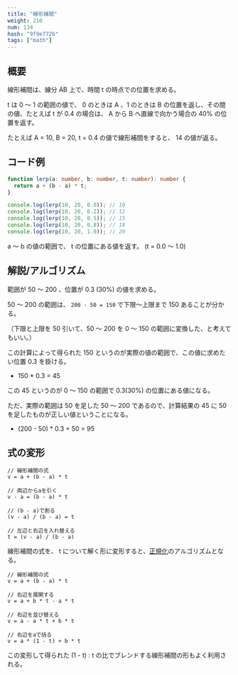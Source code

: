 ```yaml
---
title: "線形補間"
weight: 210
num: 134
hash: "9f9e772b"
tags: ["math"]
---
```


## 概要

線形補間は、線分 AB 上で、時間 t の時点での位置を求める。

t は 0 ～ 1 の範囲の値で、 0 のときは A 、1 のときは B の位置を返し、その間の値、たとえば t が 0.4 の場合は、 A から B へ直線で向かう場合の 40% の位置を返す。

たとえば A = 10, B = 20, t = 0.4 の値で線形補間をすると、 14 の値が返る。

## コード例

```typescript
function lerp(a: number, b: number, t: number): number {
  return a + (b - a) * t;
}
```

```typescript
console.log(lerp(10, 20, 0.0)); // 10
console.log(lerp(10, 20, 0.2)); // 12
console.log(lerp(10, 20, 0.5)); // 15
console.log(lerp(10, 20, 0.8)); // 18
console.log(lerp(10, 20, 1.0)); // 20
```

a ～ b の値の範囲で、 t の位置にある値を返す。 (t = 0.0 ～ 1.0)

## 解説/アルゴリズム

範囲が 50 ～ 200 、位置が 0.3 (30%) の値を求める。

50 ～ 200 の範囲は、 `200 - 50 = 150` で下限～上限まで 150 あることが分かる。

（下限と上限を 50 引いて、50 ～ 200 を 0 ～ 150 の範囲に変換した、と考えてもいい。）

この計算によって得られた 150 というのが実際の値の範囲で、この値に求めたい位置 0.3 を掛ける。

- 150 \* 0.3 = 45

この 45 というのが 0 ～ 150 の範囲で 0.3(30%) の位置にある値になる。

ただ、実際の範囲は 50 を足した 50 ～ 200 であるので、計算結果の 45 に 50 を足したものが正しい値ということになる。

- (200 - 50) \* 0.3 + 50 = 95

## 式の変形

```text
// 線形補間の式
v = a + (b - a) * t

// 両辺からaを引く
v - a = (b - a) * t

// (b - a)で割る
(v - a) / (b - a) = t

// 左辺と右辺を入れ替える
t = (v - a) / (b - a)
```

線形補間の式を、 t について解く形に変形すると、[正規化](/2c7dcb93)のアルゴリズムとなる。

```text
// 線形補間の式
v = a + (b - a) * t

// 右辺を展開する
v = a + b * t - a * t

// 右辺を並び替える
v = a - a * t + b * t

// 右辺をaで括る
v = a * (1 - t) + b * t
```

この変形して得られた (1 - t) : t の比でブレンドする線形補間の形もよく利用される。

